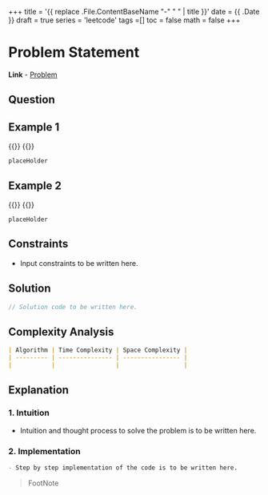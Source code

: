 +++
title = '{{ replace .File.ContentBaseName "-" " " | title }}'
date = {{ .Date }}
draft = true
series = 'leetcode'
tags =[]
toc = false
math = false
+++

# Problem Statement

**Link** - [Problem ]()

## Question

## Example 1

{{<mermaid>}}
{{</mermaid>}}

```
placeHolder
```

## Example 2

{{<mermaid>}}
{{</mermaid>}}

```
placeHolder
```

## Constraints

- Input constraints to be written here.

## Solution

```cpp
// Solution code to be written here.
```

## Complexity Analysis

```markdown
| Algorithm | Time Complexity | Space Complexity |
| --------- | --------------- | ---------------- |
|           |                 |                  |
```

## Explanation

### 1. Intuition

- Intuition and thought process to solve the problem is to be written here.

### 2. Implementation

```markdown
- Step by step implementation of the code is to be written here.
```

> FootNote
